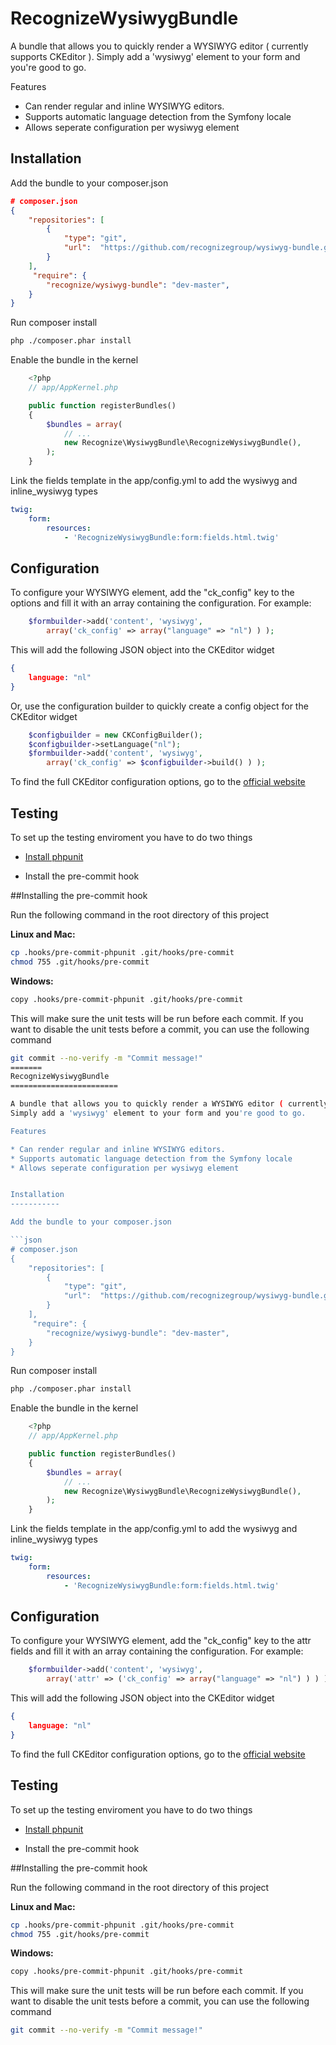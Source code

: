 RecognizeWysiwygBundle
========================

A bundle that allows you to quickly render a WYSIWYG editor ( currently supports CKEditor ).
Simply add a 'wysiwyg' element to your form and you're good to go.

Features

* Can render regular and inline WYSIWYG editors.
* Supports automatic language detection from the Symfony locale
* Allows seperate configuration per wysiwyg element

Installation
-----------

Add the bundle to your composer.json

```json
# composer.json
{
	"repositories": [
		{
			"type": "git",
			"url":  "https://github.com/recognizegroup/wysiwyg-bundle.git"
		}
	],
	 "require": {
		"recognize/wysiwyg-bundle": "dev-master",
	}
}
```

Run composer install

```sh
php ./composer.phar install
```

Enable the bundle in the kernel

```php
	<?php
	// app/AppKernel.php

    public function registerBundles()
    {
        $bundles = array(
            // ...
            new Recognize\WysiwygBundle\RecognizeWysiwygBundle(),
        );
    }
```

Link the fields template in the app/config.yml to add the wysiwyg and inline_wysiwyg types
```yml
twig:
    form:
        resources:
            - 'RecognizeWysiwygBundle:form:fields.html.twig'
```	
	
Configuration
-------------

To configure your WYSIWYG element, add the "ck_config" key to the options and fill it with an array containing the configuration.
For example:

```php
	$formbuilder->add('content', 'wysiwyg', 
		array('ck_config' => array("language" => "nl") ) );
```

This will add the following JSON object into the CKEditor widget

```json
{
	language: "nl"
}
```

Or, use the configuration builder to quickly create a config object for the CKEditor widget

```php
	$configbuilder = new CKConfigBuilder();
	$configbuilder->setLanguage("nl");
	$formbuilder->add('content', 'wysiwyg', 
		array('ck_config' => $configbuilder->build() ) );
```


To find the full CKEditor configuration options, go to the [official website][2]

Testing
--------------

To set up the testing enviroment you have to do two things

  * [Install phpunit][1]
  
  * Install the pre-commit hook


[1]:  https://phpunit.de/manual/current/en/installation.html
[2]:  http://docs.ckeditor.com/#!/api/CKEDITOR.config-cfg-skin

##Installing the pre-commit hook

Run the following command in the root directory of this project

**Linux and Mac:**
```sh
cp .hooks/pre-commit-phpunit .git/hooks/pre-commit
chmod 755 .git/hooks/pre-commit
```

**Windows:**
```sh
copy .hooks/pre-commit-phpunit .git/hooks/pre-commit
```

This will make sure the unit tests will be run before each commit.
If you want to disable the unit tests before a commit, you can use the following command

```sh
git commit --no-verify -m "Commit message!"
=======
RecognizeWysiwygBundle
========================

A bundle that allows you to quickly render a WYSIWYG editor ( currently supports CKEditor ).
Simply add a 'wysiwyg' element to your form and you're good to go.

Features

* Can render regular and inline WYSIWYG editors.
* Supports automatic language detection from the Symfony locale
* Allows seperate configuration per wysiwyg element


Installation
-----------

Add the bundle to your composer.json

```json
# composer.json
{
	"repositories": [
		{
			"type": "git",
			"url":  "https://github.com/recognizegroup/wysiwyg-bundle.git"
		}
	],
	 "require": {
		"recognize/wysiwyg-bundle": "dev-master",
	}
}
```

Run composer install

```sh
php ./composer.phar install
```

Enable the bundle in the kernel

```php
	<?php
	// app/AppKernel.php

    public function registerBundles()
    {
        $bundles = array(
            // ...
            new Recognize\WysiwygBundle\RecognizeWysiwygBundle(),
        );
    }
```

Link the fields template in the app/config.yml to add the wysiwyg and inline_wysiwyg types
```yml
twig:
    form:
        resources:
            - 'RecognizeWysiwygBundle:form:fields.html.twig'
```	
	
Configuration
-------------

To configure your WYSIWYG element, add the "ck_config" key to the attr fields and fill it with an array containing the configuration.
For example:

```php
	$formbuilder->add('content', 'wysiwyg', 
		array('attr' => ('ck_config' => array("language" => "nl") ) ) );
```

This will add the following JSON object into the CKEditor widget

```json
{
	language: "nl"
}
```

To find the full CKEditor configuration options, go to the [official website][2]

Testing
--------------

To set up the testing enviroment you have to do two things

  * [Install phpunit][1]
  
  * Install the pre-commit hook


[1]:  https://phpunit.de/manual/current/en/installation.html
[2]:  http://docs.ckeditor.com/#!/api/CKEDITOR.config-cfg-skin

##Installing the pre-commit hook

Run the following command in the root directory of this project

**Linux and Mac:**
```sh
cp .hooks/pre-commit-phpunit .git/hooks/pre-commit
chmod 755 .git/hooks/pre-commit
```

**Windows:**
```sh
copy .hooks/pre-commit-phpunit .git/hooks/pre-commit
```

This will make sure the unit tests will be run before each commit.
If you want to disable the unit tests before a commit, you can use the following command

```sh
git commit --no-verify -m "Commit message!"
```